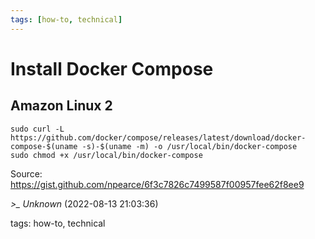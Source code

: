 ```yaml
---
tags: [how-to, technical]
---
```


# Install Docker Compose

## Amazon Linux 2

```shell  
sudo curl -L https://github.com/docker/compose/releases/latest/download/docker-compose-$(uname -s)-$(uname -m) -o /usr/local/bin/docker-compose  
sudo chmod +x /usr/local/bin/docker-compose  
```

Source: https://gist.github.com/npearce/6f3c7826c7499587f00957fee62f8ee9

*>_ Unknown* (2022-08-13 21:03:36)

tags: how-to, technical

